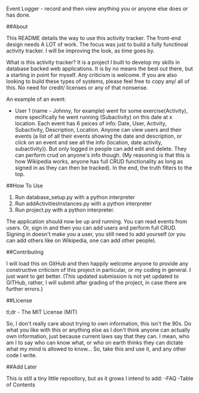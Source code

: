Event Logger - record and then view anything you or anyone else does or has done. 

##About

This README details the way to use this activity tracker. The front-end design needs A LOT of work. 
The focus was just to build a fully functinoal activity tracker. I will be improving the look, as time goes by.

What is this activity tracker? It is a 
project I built to develop my skills in database backed web applications. It is by no 
means the best out there, but a starting in point for myself. Any criticism is welcome. 
If you are also looking to build these types of systems, please feel free to copy any/ all of this. 
No need for credit/ licenses or any of that nonsense. 

An example of an event:
- User 1 (name - Johnny, for example) went for some exercise(Activity), more specifically he went running (Subactivity) on this date at x location. Each event has 6 peices of info: 
Date, User, Activity, Subactivity, Description, Location.
Anyone can view users and their events (a list of all their events showing 
the date and description, or click on an event and see all the info (location, date
activity, subactivity)). But only logged in people can add edit and delete. They can 
perform crud on anyone's info though. (My reasoning is that this is how Wikipedia works, anyone has full CRUD functionality as long as signed in as they can then be tracked). In the end, the truth filters to the top. 


##How To Use

1. Run database_setup.py with a python interpreter
2. Run addActivitiesInstances.py with a python interpreter
3. Run project.py with a python interpreter. 

The application should now be up and running. You can read events from users. Or, sign in and then 
you can add users and perform full CRUD. 
Signing in doesn't make you a user, you still need to add yourself (or you can add others like on Wikipedia, one can add other people). 


##Contributing

I will load this on GitHub and then happily welcome anyone to provide any constructive 
criticism of this project in particular, or my coding in general. I just want to get better. 
(This updated submission is not yet updated to GITHub, rather, I will submit after grading of the project, in case there are further errors.)


##License

tl;dr - The MIT License (MIT)

So, I don't really care about trying to own information, this isn't the 90s.
Do what you like with this or anything else as I don't think anyone can actually own information, just because current laws say that they can. I mean, who am I to say who can
know what, or who on earth thinks they can dictate what my mind is allowed to know...
So, take this and use it, and any other code I write. 


##Add Later

This is still a tiny little repository, but as it grows I intend to add:
-FAQ
-Table of Contents
